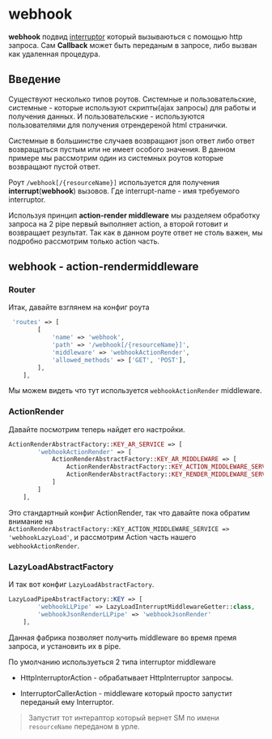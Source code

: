 # webhook

**webhook** подвид [interruptor](./Callback.md#Interruptor) который вызываються с помощью http запроса.
Сам **Callback** может быть переданым в запросе, либо вызван как удаленная процедура. 

## Введение

Существуют несколько типов роутов.
Системные и пользовательские, системные - которые используют скрипты(ajax запросы) для работы и получения данных.
И пользовательские - используются пользователями для получения отрендереной html странички.

Системные в большинстве случаев возвращают json ответ либо ответ возвращаться пустым или не имеет особого значения.
В данном примере мы рассмотрим один из системных роутов которые возвращают пустой ответ.

Роут  `/webhook[/{resourceName}]`  используется для получения **interrupt**(**webhook**) вызовов.
Где  interrupt-name  - имя требуемого interruptor.

Используя принцип **action-render middleware** мы разделяем обработку запроса на 2 pipe первый выполняет action,
а второй готовит и возвращает результат. Так как в данном роуте ответ не столь важен, мы подробно рассмотрим только action часть.

## webhook - **action-rendermiddleware**

### Router
Итак, давайте взглянем на конфиг роута

```php
 'routes' => [
        [
            'name' => 'webhook',
            'path' => '/webhook[/{resourceName}]',
            'middleware' => 'webhookActionRender',
            'allowed_methods' => ['GET', 'POST'],
        ],
    ],    
```
Мы можем видеть что тут используется `webhookActionRender` middleware. 

### ActionRender


Давайте посмотрим теперь найдет его настройки.

```php
ActionRenderAbstractFactory::KEY_AR_SERVICE => [
        'webhookActionRender' => [
            ActionRenderAbstractFactory::KEY_AR_MIDDLEWARE => [
                ActionRenderAbstractFactory::KEY_ACTION_MIDDLEWARE_SERVICE => 'webhookLLPipe',
                ActionRenderAbstractFactory::KEY_RENDER_MIDDLEWARE_SERVICE => 'webhookJsonRenderLLPipe'
            ]
        ]
    ],
```
Это стандартный конфиг ActionRender, 
так что давайте пока обратим внимание на
`ActionRenderAbstractFactory::KEY_ACTION_MIDDLEWARE_SERVICE => 'webhookLazyLoad'`, 
и рассмотрим Action часть нашего `webhookActionRender`.

### LazyLoadAbstractFactory

И так вот конфиг `LazyLoadAbstractFactory`. 
```php
LazyLoadPipeAbstractFactory::KEY => [
        'webhookLLPipe' => LazyLoadInterruptMiddlewareGetter::class,
        'webhookJsonRenderLLPipe' => 'webhookJsonRender'
    ],
```
Данная фабрика позволяет получить middleware во время премя запроса, и установить их в pipe. 

По умолчанию используеться 2 типа interruptor middleware 

* HttpInterruptorAction - обрабатывает HttpInterruptor запросы.

* InterruptorCallerAction - middleware который просто запустит переданый ему Interruptor.
> Запустит тот интераптор который вернет SM по имени `resourceName` переданом в урле.
